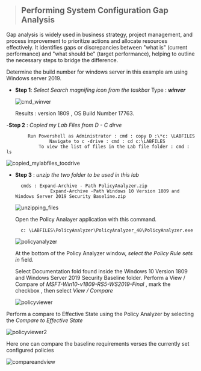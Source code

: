> ## Performing System Configuration Gap Analysis
>
 Gap analysis is widely used in business strategy, project management, and process improvement to prioritize actions and allocate resources effectively.
 It identifies gaps or discrepancies between "what is" (current performance) and "what should be" (target performance), helping to outline the necessary steps to bridge the difference.


Determine the build number for windows server in this example am using Windows server 2019.

 - **Step 1**: *Select Search magnifing icon from the taskbar*
		  Type : ***winver***

     ![cmd_winver](https://github.com/user-attachments/assets/7d1ff376-e382-4098-a689-2bf3db79a2d3)

	
   Results : version 1809 , OS Build Number 17763.

 -**Step 2** :  *Copied my Lab Files from D - C dirve*
   
   			Run Powershell as Administrator : cmd : copy D :\*c: \LABFILES
                	Navigate to c -drive : cmd : cd c:\LABFILES
   	        	To view the list of files in the Lab file folder : cmd : ls

   ![copied_mylabfiles_tocdrive](https://github.com/user-attachments/assets/0c94e807-4038-4d51-9e64-1bc26babc908)


- **Step 3** : *unzip the two folder to be used in this lab*
  
	  	cmds : Expand-Archive - Path PolicyAnalyzer.zip
	               Expand-Archive -Path Windows 10 Version 1809 and Windows Server 2019 Security Baseline.zip


    ![unzipping_files](https://github.com/user-attachments/assets/99172f91-75e3-4e99-95b9-a4671fa5c088)


  Open the Policy Analayer application with this command.
  
  		c: \LABFILES\PolicyAnalyzer\PolicyAnalyzer_40\PolicyAnalyzer.exe
  

    ![policyanalyzer](https://github.com/user-attachments/assets/59426097-87ff-454b-86ca-367bc4925f45)

  At the bottom of the Policy Analyzer window, *select the Policy Rule sets in* field.


  Select Documentation fold found inside the Windows 10 Version 1809 and Windows Server 2019 Security Baseline folder.
  Perform a View / Compare of *MSFT-Win10-v1809-RS5-WS2019-Final* , mark the checkbox , then select *View / Compare*

   ![policyviewer](https://github.com/user-attachments/assets/b80de68b-b506-422d-93cc-b00b256259d0)

 Perform a compare to Effective State using the Policy Analyzer by selecting the *Compare to Effective State*

  ![policyviewer2](https://github.com/user-attachments/assets/ca965916-8b88-4fdf-83a3-38ff600b8e1a)

 Here one can compare the baseline requirements verses the currently set configured policies

  ![compareandview](https://github.com/user-attachments/assets/297aaa43-8bb2-4cdc-a657-7aad742cb619)

  






  

<!--stackedit_data:
eyJoaXN0b3J5IjpbLTE1NzY1ODg3NDZdfQ==
-->
